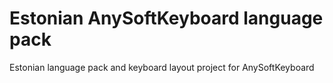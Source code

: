 Estonian AnySoftKeyboard language pack
============

Estonian language pack and keyboard layout project for AnySoftKeyboard